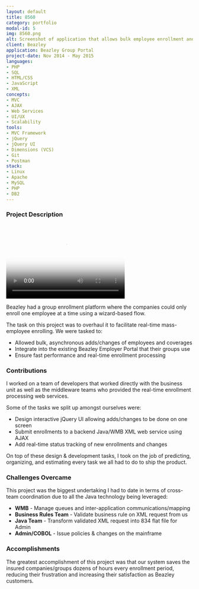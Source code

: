 ```yaml
---
layout: default
title: 8560
category: portfolio
modal-id: 5
img: 8560.png
alt: Screenshot of application that allows bulk employee enrollment and managements for groups
client: Beazley
application: Beazley Group Portal
project-date: Nov 2014 - May 2015
languages:
- PHP
- SQL
- HTML/CSS
- JavaScript
- XML
concepts:
- MVC
- AJAX
- Web Services
- UI/UX
- Scalability
tools:
- MVC Framework
- jQuery
- jQuery UI
- Dimensions (VCS)
- Git
- Postman
stack:
- Linux
- Apache
- MySQL
- PHP
- DB2
---
```


### Project Description

<video src="videos/8560.mp4" poster="img/portfolio/8560.png" width="320" height="200" controls preload></video>

Beazley had a group enrollment platform where the companies could only enroll one employee at a time using a wizard-based flow.

The task on this project was to overhaul it to facilitate real-time mass-employee enrolling. We were tasked to: 

- Allowed bulk, asynchronous adds/changes of employees and coverages
- Integrate into the existing Beazley Employer Portal that their groups use
- Ensure fast performance and real-time enrollment processing

### Contributions

I worked on a team of developers that worked directly with the business unit as well as the middleware teams who provided the real-time enrollment processing web services.

Some of the tasks we split up amongst ourselves were:

- Design interactive jQuery UI allowing adds/changes to be done on one screen
- Submit enrollments to a backend Java/WMB XML web service using AJAX
- Add real-time status tracking of new enrollments and changes

On top of these design & development tasks, I took on the job of predicting, organizing, and estimating every task we all had to do to ship the product.

### Challenges Overcame

This project was the biggest undertaking I had to date in terms of cross-team coordination due to all the Java technology being leveraged:

- **WMB** - Manage queues and inter-application communications/mapping
- **Business Rules Team** - Validate business rule on XML request from us
- **Java Team** - Transform validated XML request into 834 flat file for Admin
- **Admin/COBOL** - Issue policies & changes on the mainframe

### Accomplishments

The greatest accomplishment of this project was that our system saves the insured companies/groups dozens of hours every enrollment period, reducing their frustration and increasing their satisfaction as Beazley customers.